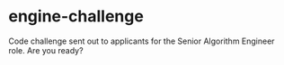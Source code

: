 # engine-challenge
Code challenge sent out to applicants for the Senior Algorithm Engineer role. Are you ready?
